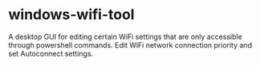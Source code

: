 # windows-wifi-tool
A desktop GUI for editing certain WiFi settings that are only accessible through powershell commands. Edit WiFi network connection priority and set Autoconnect settings.
